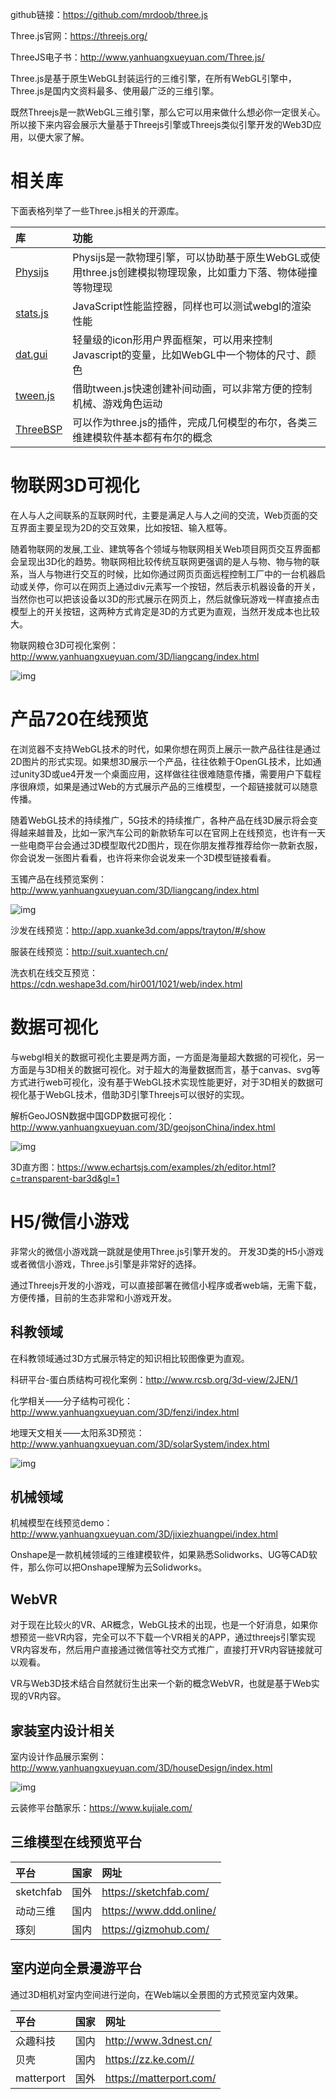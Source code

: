 github链接：https://github.com/mrdoob/three.js

Three.js官网：https://threejs.org/

ThreeJS电子书：http://www.yanhuangxueyuan.com/Three.js/



Three.js是基于原生WebGL封装运行的三维引擎，在所有WebGL引擎中，Three.js是国内文资料最多、使用最广泛的三维引擎。

既然Threejs是一款WebGL三维引擎，那么它可以用来做什么想必你一定很关心。所以接下来内容会展示大量基于Threejs引擎或Threejs类似引擎开发的Web3D应用，以便大家了解。

# 相关库

下面表格列举了一些Three.js相关的开源库。

| 库                                                  | 功能                                                         |
| :-------------------------------------------------- | :----------------------------------------------------------- |
| [Physijs](https://github.com/chandlerprall/Physijs) | Physijs是一款物理引擎，可以协助基于原生WebGL或使用three.js创建模拟物理现象，比如重力下落、物体碰撞等物理现 |
| [stats.js](https://github.com/mrdoob/stats.js)      | JavaScript性能监控器，同样也可以测试webgl的渲染性能          |
| [dat.gui](https://github.com/dataarts/dat.gui)      | 轻量级的icon形用户界面框架，可以用来控制Javascript的变量，比如WebGL中一个物体的尺寸、颜色 |
| [tween.js](https://github.com/tweenjs/tween.js/)    | 借助tween.js快速创建补间动画，可以非常方便的控制机械、游戏角色运动 |
| [ThreeBSP](https://github.com/sshirokov/ThreeBSP)   | 可以作为three.js的插件，完成几何模型的布尔，各类三维建模软件基本都有布尔的概念 |



# 物联网3D可视化

在人与人之间联系的互联网时代，主要是满足人与人之间的交流，Web页面的交互界面主要呈现为2D的交互效果，比如按钮、输入框等。

随着物联网的发展,工业、建筑等各个领域与物联网相关Web项目网页交互界面都会呈现出3D化的趋势。物联网相比较传统互联网更强调的是人与物、物与物的联系，当人与物进行交互的时候，比如你通过网页页面远程控制工厂中的一台机器启动或关停，你可以在网页上通过div元素写一个按钮，然后表示机器设备的开关，当然你也可以把该设备以3D的形式展示在网页上，然后就像玩游戏一样直接点击模型上的开关按钮，这两种方式肯定是3D的方式更为直观，当然开发成本也比较大。

物联网粮仓3D可视化案例：http://www.yanhuangxueyuan.com/3D/liangcang/index.html

![img](http://www.yanhuangxueyuan.com/upload/threejs3粮仓.jpg)

# 产品720在线预览

在浏览器不支持WebGL技术的时代，如果你想在网页上展示一款产品往往是通过2D图片的形式实现。如果想3D展示一个产品，往往依赖于OpenGL技术，比如通过unity3D或ue4开发一个桌面应用，这样做往往很难随意传播，需要用户下载程序很麻烦，如果是通过Web的方式展示产品的三维模型，一个超链接就可以随意传播。

随着WebGL技术的持续推广，5G技术的持续推广，各种产品在线3D展示将会变得越来越普及，比如一家汽车公司的新款轿车可以在官网上在线预览，也许有一天一些电商平台会通过3D模型取代2D图片，现在你朋友推荐推荐给你一款新衣服，你会说发一张图片看看，也许将来你会说发来一个3D模型链接看看。

玉镯产品在线预览案例：http://www.yanhuangxueyuan.com/3D/liangcang/index.html

![img](http://www.yanhuangxueyuan.com/upload/threejs3玉镯.jpg)

沙发在线预览：http://app.xuanke3d.com/apps/trayton/#/show

服装在线预览：http://suit.xuantech.cn/

洗衣机在线交互预览：https://cdn.weshape3d.com/hir001/1021/web/index.html

# 数据可视化

与webgl相关的数据可视化主要是两方面，一方面是海量超大数据的可视化，另一方面是与3D相关的数据可视化。对于超大的海量数据而言，基于canvas、svg等方式进行web可视化，没有基于WebGL技术实现性能更好，对于3D相关的数据可视化基于WebGL技术，借助3D引擎Threejs可以很好的实现。

解析GeoJOSN数据中国GDP数据可视化：http://www.yanhuangxueyuan.com/3D/geojsonChina/index.html

![img](http://www.yanhuangxueyuan.com/upload/threejs3gdp.jpg)

3D直方图：https://www.echartsjs.com/examples/zh/editor.html?c=transparent-bar3d&gl=1

# H5/微信小游戏

非常火的微信小游戏跳一跳就是使用Three.js引擎开发的。 开发3D类的H5小游戏或者微信小游戏，Three.js引擎是非常好的选择。

通过Threejs开发的小游戏，可以直接部署在微信小程序或者web端，无需下载，方便传播，目前的生态非常和小游戏开发。

## 科教领域

在科教领域通过3D方式展示特定的知识相比较图像更为直观。

科研平台-蛋白质结构可视化案例：http://www.rcsb.org/3d-view/2JEN/1

化学相关——分子结构可视化：http://www.yanhuangxueyuan.com/3D/fenzi/index.html

地理天文相关——太阳系3D预览：http://www.yanhuangxueyuan.com/3D/solarSystem/index.html

![img](http://www.yanhuangxueyuan.com/upload/threejs3sun.jpg)

## 机械领域

机械模型在线预览demo：http://www.yanhuangxueyuan.com/3D/jixiezhuangpei/index.html

Onshape是一款机械领域的三维建模软件，如果熟悉Solidworks、UG等CAD软件，那么你可以把Onshape理解为云Solidworks。

## WebVR

对于现在比较火的VR、AR概念，WebGL技术的出现，也是一个好消息，如果你想预览一些VR内容，完全可以不下载一个VR相关的APP，通过threejs引擎实现VR内容发布，然后用户直接通过微信等社交方式推广，直接打开VR内容链接就可以观看。

VR与Web3D技术结合自然就衍生出来一个新的概念WebVR，也就是基于Web实现的VR内容。

## 家装室内设计相关

室内设计作品展示案例：http://www.yanhuangxueyuan.com/3D/houseDesign/index.html

![img](http://www.yanhuangxueyuan.com/upload/threejs3室内设计.jpg)

云装修平台酷家乐：https://www.kujiale.com/

## 三维模型在线预览平台

| 平台      | 国家 | 网址                    |
| :-------- | :--- | :---------------------- |
| sketchfab | 国外 | https://sketchfab.com/  |
| 动动三维  | 国内 | https://www.ddd.online/ |
| 琢刻      | 国内 | https://gizmohub.com/   |

## 室内逆向全景漫游平台

通过3D相机对室内空间进行逆向，在Web端以全景图的方式预览室内效果。

| 平台       | 国家 | 网址                    |
| :--------- | :--- | :---------------------- |
| 众趣科技   | 国内 | http://www.3dnest.cn/   |
| 贝壳       | 国内 | https://zz.ke.com//     |
| matterport | 国外 | https://matterport.com/ |